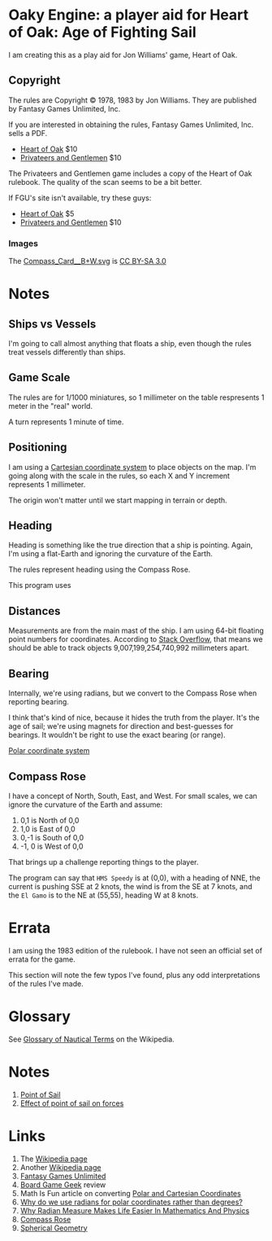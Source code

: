 # Oaky Engine: a player aid for Heart of Oak: Age of Fighting Sail

I am creating this as a play aid for Jon Williams' game, Heart of Oak.

## Copyright

The rules are Copyright &copy; 1978, 1983 by Jon Williams.
They are published by Fantasy Games Unlimited, Inc.

If you are interested in obtaining the rules, Fantasy Games Unlimited, Inc. sells a PDF.

* [Heart of Oak](https://www.fantasygamesunlimited.net/product/privateers-and-gentlemen-heart-of-oak/) $10
* [Privateers and Gentlemen](https://www.fantasygamesunlimited.net/product/privateers-and-gentlemen-rpg-rules-pdf-download/) $10

The Privateers and Gentlemen game includes a copy of the Heart of Oak rulebook.
The quality of the scan seems to be a bit better.

If FGU's site isn't available, try these guys:

* [Heart of Oak](https://www.drivethrurpg.com/product/736/Age-of-Fighting-Sail-Heart-of-Oak) $5
* [Privateers and Gentlemen](https://www.drivethrurpg.com/product/82553/Privateers-and-Gentlemen) $10

### Images
The [Compass_Card__B+W.svg](https://commons.wikimedia.org/wiki/File:Compass_Card_B+W.svg) is [CC BY-SA 3.0](http://creativecommons.org/licenses/by-sa/3.0/)

# Notes

## Ships vs Vessels
I'm going to call almost anything that floats a ship, even though the rules treat vessels differently than ships.

## Game Scale
The rules are for 1/1000 miniatures, so 1 millimeter on the table respresents 1 meter in the "real" world.

A turn represents 1 minute of time.

## Positioning
I am using a [Cartesian coordinate system](https://en.wikipedia.org/wiki/Cartesian_coordinate_system) to place objects on the map.
I'm going along with the scale in the rules, so each X and Y increment represents 1 millimeter.

The origin won't matter until we start mapping in terrain or depth.

## Heading
Heading is something like the true direction that a ship is pointing.
Again, I'm using a flat-Earth and ignoring the curvature of the Earth.

The rules represent heading using the Compass Rose.

This program uses

## Distances
Measurements are from the main mast of the ship.
I am using 64-bit floating point numbers for coordinates.
According to [Stack Overflow](https://stackoverflow.com/questions/1848700/biggest-integer-that-can-be-stored-in-a-double), that means we should be able to track objects 9,007,199,254,740,992 millimeters apart.

## Bearing
Internally, we're using radians, but we convert to the Compass Rose when reporting bearing.

I think that's kind of nice, because it hides the truth from the player.
It's the age of sail; we're using magnets for direction and best-guesses for bearings.
It wouldn't be right to use the exact bearing (or range).

[Polar coordinate system](https://en.wikipedia.org/wiki/Polar_coordinate_system)


## Compass Rose
I have a concept of North, South, East, and West.
For small scales, we can ignore the curvature of the Earth and assume:
1. 0,1 is North of 0,0
1. 1,0 is East of 0,0
1. 0,-1 is South of 0,0
1. -1, 0 is West of 0,0

That brings up a challenge reporting things to the player.

The program can say that `HMS Speedy` is at (0,0),
with a heading of NNE,
the current is pushing SSE at 2 knots,
the wind is from the SE at 7 knots,
and the `El Gamo` is to the NE at (55,55),
heading W at 8 knots.


# Errata

I am using the 1983 edition of the rulebook.
I have not seen an official set of errata for the game.

This section will note the few typos I've found, plus any odd interpretations of the rules I've made.

# Glossary

See [Glossary of Nautical Terms](https://en.wikipedia.org/wiki/Glossary_of_nautical_terms) on the Wikipedia.

# Notes
1. [Point of Sail](https://en.wikipedia.org/wiki/Point_of_sail)
1. [Effect of point of sail on forces](https://en.wikipedia.org/wiki/Forces_on_sails#Effect_of_points_of_sail_on_forces)

# Links

1. The [Wikipedia page](https://en.wikipedia.org/wiki/Heart_of_Oak:_Naval_Miniatures_for_the_Age_of_Fighting_Sail)
1. Another [Wikipedia page]()
1. [Fantasy Games Unlimited](https://en.wikipedia.org/wiki/Fantasy_Games_Unlimited)
1. [Board Game Geek](https://boardgamegeek.com/boardgame/7779/heart-oak-naval-miniatures-rules-age-fighting-sail) review
1. Math Is Fun article on converting [Polar and Cartesian Coordinates](https://www.mathsisfun.com/polar-cartesian-coordinates.html)
1. [Why do we use radians for polar coordinates rather than degrees?](https://math.stackexchange.com/questions/2362943/why-do-we-use-radians-for-polar-coordinates-rather-than-degrees)
1. [Why Radian Measure Makes Life Easier In Mathematics And Physics](https://qedinsight.wordpress.com/2011/03/14/why-radian-measure-makes-life-easier-in-mathematics-and-physics/)
1. [Compass Rose](https://en.wikipedia.org/wiki/Compass_rose)
1. [Spherical Geometry](https://github.com/golang/geo)
